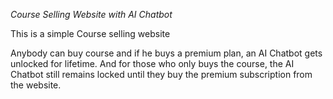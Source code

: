 *Course Selling Website with AI Chatbot*

This is a simple Course selling website

Anybody can buy course and if he buys a premium plan, an AI Chatbot gets unlocked for lifetime. And for those who only buys the course, the AI Chatbot still remains locked until they buy the premium subscription from the website.
